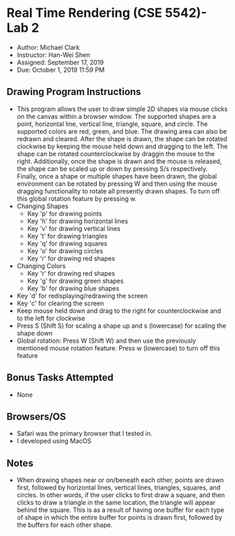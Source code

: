 # Real Time Rendering (CSE 5542)- Lab 2
* Author: Michael Clark
* Instructor: Han-Wei Shen 
* Assigned: September 17, 2019
* Due: October 1, 2019 11:59 PM

## Drawing Program Instructions
* This program allows the user to draw simple 2D shapes via mouse clicks on the canvas within a browser window. The supported shapes are a point, horizontal line, vertical line, triangle, square, and circle. The supported colors are red, green, and blue. The drawing area can also be redrawn and cleared. After the shape is drawn, the shape can be rotated clockwise by keeping the mouse held down and dragging to the left. The shape can be rotated counterclockwise by draggin the mouse to the right. Additionally, once the shape is drawn and the mouse is released, the shape can be scaled up or down by pressing S/s respectively. Finally, once a shape or multiple shapes have been drawn, the global environment can be rotated by pressing W and then using the mouse dragging functionality to rotate all presently drawn shapes. To turn off this global rotation feature by pressing w.
* Changing Shapes
  * Key 'p' for drawing points
  * Key 'h' for drawing horizontal lines
  * Key 'v' for drawing vertical lines
  * Key 't' for drawing triangles
  * Key 'q' for drawing squares
  * Key 'o' for drawing circles
  * Key 'r' for drawing red shapes
* Changing Colors
  * Key 'r' for drawing red shapes
  * Key 'g' for drawing green shapes
  * Key 'b' for drawing blue shapes
* Key 'd' for redisplaying/redrawing the screen
* Key 'c' for clearing the screen
* Keep mouse held down and drag to the right for counterclockwise and to the left for clockwise
* Press S (Shift S) for scaling a shape up and s (lowercase) for scaling the shape down
* Global rotation: Press W (Shift W) and then use the previously mentioned mouse rotation feature. Press w (lowercase) to turn off this feature

## Bonus Tasks Attempted
* None

## Browsers/OS
* Safari was the primary browser that I tested in.
* I developed using MacOS

## Notes

* When drawing shapes near or on/beneath each other, points are drawn first, followed by horizontal lines, vertical lines, triangles, squares, and circles. In other words, if the user clicks to first draw a square, and then clicks to draw a  triangle in the same location, the triangle will appear behind the square. This is as a result of having one buffer for each type of shape in which the entire buffer for points is drawn first, followed by the buffers for each other shape.

